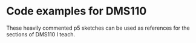 # Code examples for DMS110

These heavily commented p5 sketches can be used as references for the sections of DMS110 I teach.
